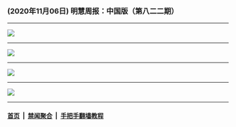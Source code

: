 ### (2020年11月06日) 明慧周报：中国版（第八二二期） 

---

<img src="http://qikan.minghui.org/mhqkpage/qikanimage/2020/11/05/mhzb_822_pdf-online1.png"/><hr/>
<img src="http://qikan.minghui.org/mhqkpage/qikanimage/2020/11/05/mhzb_822_pdf-online2.png"/><hr/>
<img src="http://qikan.minghui.org/mhqkpage/qikanimage/2020/11/05/mhzb_822_pdf-online3.png"/><hr/>
<img src="http://qikan.minghui.org/mhqkpage/qikanimage/2020/11/05/mhzb_822_pdf-online4.png"/><hr/>


#### [首页](../../../..) &nbsp;|&nbsp; [禁闻聚合](https://github.com/gfw-breaker/banned-news) &nbsp;|&nbsp; [手把手翻墙教程](https://github.com/gfw-breaker/guides) 